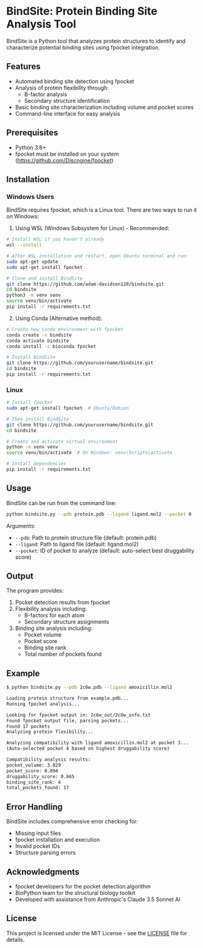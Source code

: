 # BindSite: Protein Binding Site Analysis Tool

BindSite is a Python tool that analyzes protein structures to identify and characterize potential binding sites using fpocket integration.

## Features

- Automated binding site detection using fpocket
- Analysis of protein flexibility through:
  - B-factor analysis
  - Secondary structure identification
- Basic binding site characterization including volume and pocket scores
- Command-line interface for easy analysis

## Prerequisites

- Python 3.8+
- fpocket must be installed on your system (https://github.com/Discngine/fpocket)

## Installation

### Windows Users
BindSite requires fpocket, which is a Linux tool. There are two ways to run it on Windows:

1. Using WSL (Windows Subsystem for Linux) - Recommended:
```bash
# Install WSL if you haven't already
wsl --install

# After WSL installation and restart, open Ubuntu terminal and run:
sudo apt-get update
sudo apt-get install fpocket

# Clone and install BindSite
git clone https://github.com/adam-davidson128/bindsite.git
cd bindsite
python3 -m venv venv
source venv/bin/activate
pip install -r requirements.txt
```

2. Using Conda (Alternative method):
```bash
# Create new conda environment with fpocket
conda create -n bindsite
conda activate bindsite
conda install -c bioconda fpocket

# Install BindSite
git clone https://github.com/yourusername/bindsite.git
cd bindsite
pip install -r requirements.txt
```

### Linux
```bash
# Install fpocket
sudo apt-get install fpocket  # Ubuntu/Debian

# Then install BindSite
git clone https://github.com/yourusername/bindsite.git
cd bindsite

# Create and activate virtual environment
python -m venv venv
source venv/bin/activate  # On Windows: venv\Scripts\activate

# Install dependencies
pip install -r requirements.txt
```

## Usage

BindSite can be run from the command line:

```bash
python bindsite.py --pdb protein.pdb --ligand ligand.mol2 --pocket 0
```

Arguments:
- `--pdb`: Path to protein structure file (default: protein.pdb)
- `--ligand`: Path to ligand file (default: ligand.mol2)
- `--pocket`: ID of pocket to analyze (default: auto-select best druggability score)

## Output

The program provides:
1. Pocket detection results from fpocket
2. Flexibility analysis including:
   - B-factors for each atom
   - Secondary structure assignments
3. Binding site analysis including:
   - Pocket volume
   - Pocket score
   - Binding site rank
   - Total number of pockets found

## Example

```bash
$ python bindsite.py --pdb 2c6w.pdb --ligand amoxicillin.mol2

Loading protein structure from example.pdb...
Running fpocket analysis...

Looking for fpocket output in: 2c6w_out/2c6w_info.txt
Found fpocket output file, parsing pockets...
Found 17 pockets
Analyzing protein flexibility...

Analyzing compatibility with ligand amoxicillin.mol2 at pocket 3...
(Auto-selected pocket 4 based on highest druggability score)

Compatibility analysis results:
pocket_volume: 3.829
pocket_score: 0.094
druggability_score: 0.665
binding_site_rank: 4
total_pockets_found: 17
```

## Error Handling

BindSite includes comprehensive error checking for:
- Missing input files
- fpocket installation and execution
- Invalid pocket IDs
- Structure parsing errors

## Acknowledgments

- fpocket developers for the pocket detection algorithm
- BioPython team for the structural biology toolkit
- Developed with assistance from Anthropic's Claude 3.5 Sonnet AI

## License

This project is licensed under the MIT License - see the [LICENSE](LICENSE) file for details.
